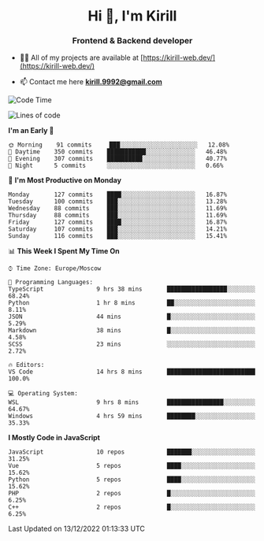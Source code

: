 <h1 align="center">Hi 👋, I'm Kirill</h1>
<h3 align="center">Frontend & Backend developer</h3>

- 👨‍💻 All of my projects are available at [https://kirill-web.dev/](https://kirill-web.dev/)

- 📫 Contact me here **kirill.9992@gmail.com**











<!--START_SECTION:waka-->
![Code Time](http://img.shields.io/badge/Code%20Time-1%2C225%20hrs%2051%20mins-blue)

![Lines of code](https://img.shields.io/badge/From%20Hello%20World%20I%27ve%20Written-532%20Thousand%20lines%20of%20code-blue)

**I'm an Early 🐤** 

```text
🌞 Morning    91 commits     ███░░░░░░░░░░░░░░░░░░░░░░   12.08% 
🌆 Daytime    350 commits    ███████████░░░░░░░░░░░░░░   46.48% 
🌃 Evening    307 commits    ██████████░░░░░░░░░░░░░░░   40.77% 
🌙 Night      5 commits      ░░░░░░░░░░░░░░░░░░░░░░░░░   0.66%

```
📅 **I'm Most Productive on Monday** 

```text
Monday       127 commits    ████░░░░░░░░░░░░░░░░░░░░░   16.87% 
Tuesday      100 commits    ███░░░░░░░░░░░░░░░░░░░░░░   13.28% 
Wednesday    88 commits     ███░░░░░░░░░░░░░░░░░░░░░░   11.69% 
Thursday     88 commits     ███░░░░░░░░░░░░░░░░░░░░░░   11.69% 
Friday       127 commits    ████░░░░░░░░░░░░░░░░░░░░░   16.87% 
Saturday     107 commits    ███░░░░░░░░░░░░░░░░░░░░░░   14.21% 
Sunday       116 commits    ███░░░░░░░░░░░░░░░░░░░░░░   15.41%

```


📊 **This Week I Spent My Time On** 

```text
⌚︎ Time Zone: Europe/Moscow

💬 Programming Languages: 
TypeScript               9 hrs 38 mins       █████████████████░░░░░░░░   68.24% 
Python                   1 hr 8 mins         ██░░░░░░░░░░░░░░░░░░░░░░░   8.11% 
JSON                     44 mins             █░░░░░░░░░░░░░░░░░░░░░░░░   5.29% 
Markdown                 38 mins             █░░░░░░░░░░░░░░░░░░░░░░░░   4.58% 
SCSS                     23 mins             ░░░░░░░░░░░░░░░░░░░░░░░░░   2.72%

🔥 Editors: 
VS Code                  14 hrs 8 mins       █████████████████████████   100.0%

💻 Operating System: 
WSL                      9 hrs 8 mins        ████████████████░░░░░░░░░   64.67% 
Windows                  4 hrs 59 mins       ████████░░░░░░░░░░░░░░░░░   35.33%

```

**I Mostly Code in JavaScript** 

```text
JavaScript               10 repos            ███████░░░░░░░░░░░░░░░░░░   31.25% 
Vue                      5 repos             ████░░░░░░░░░░░░░░░░░░░░░   15.62% 
Python                   5 repos             ████░░░░░░░░░░░░░░░░░░░░░   15.62% 
PHP                      2 repos             █░░░░░░░░░░░░░░░░░░░░░░░░   6.25% 
C++                      2 repos             █░░░░░░░░░░░░░░░░░░░░░░░░   6.25%

```



 Last Updated on 13/12/2022 01:13:33 UTC
<!--END_SECTION:waka-->
